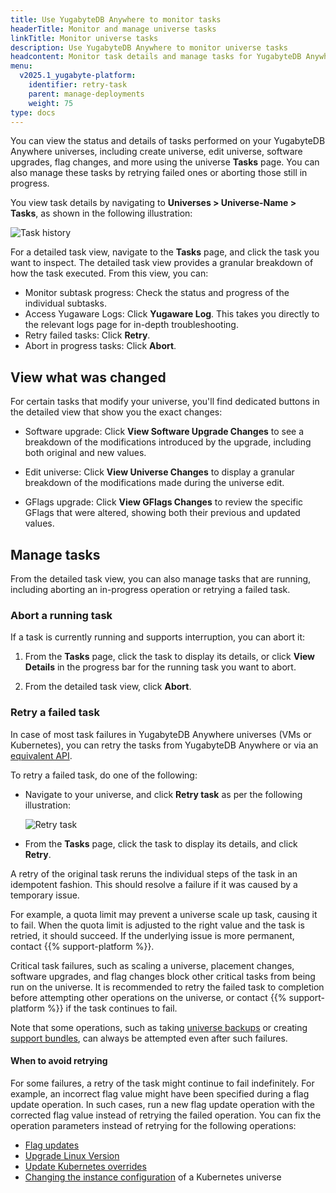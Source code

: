 ```yaml
---
title: Use YugabyteDB Anywhere to monitor tasks
headerTitle: Monitor and manage universe tasks
linkTitle: Monitor universe tasks
description: Use YugabyteDB Anywhere to monitor universe tasks
headcontent: Monitor task details and manage tasks for YugabyteDB Anywhere universes
menu:
  v2025.1_yugabyte-platform:
    identifier: retry-task
    parent: manage-deployments
    weight: 75
type: docs
---
```


You can view the status and details of tasks performed on your YugabyteDB Anywhere universes, including create universe, edit universe, software upgrades, flag changes, and more using the universe **Tasks** page. You can also manage these tasks by retrying failed ones or aborting those still in progress.

You view task details by navigating to **Universes > Universe-Name > Tasks**, as shown in the following illustration:

![Task history](/images/yp/task-history.png)

For a detailed task view, navigate to the **Tasks** page, and click the task you want to inspect. The detailed task view provides a granular breakdown of how the task executed. From this view, you can:

- Monitor subtask progress: Check the status and progress of the individual subtasks.
- Access Yugaware Logs: Click **Yugaware Log**. This takes you directly to the relevant logs page for in-depth troubleshooting.
- Retry failed tasks: Click **Retry**.
- Abort in progress tasks: Click **Abort**.

## View what was changed

For certain tasks that modify your universe, you'll find dedicated buttons in the detailed view that show you the exact changes:

- Software upgrade: Click **View Software Upgrade Changes** to see a breakdown of the modifications introduced by the upgrade, including both original and new values.

- Edit universe: Click **View Universe Changes** to display a granular breakdown of the modifications made during the universe edit.

- GFlags upgrade: Click **View GFlags Changes** to review the specific GFlags that were altered, showing both their previous and updated values.

## Manage tasks

From the detailed task view, you can also manage tasks that are running, including aborting an in-progress operation or retrying a failed task.

### Abort a running task

If a task is currently running and supports interruption, you can abort it:

1. From the **Tasks** page, click the task to display its details, or click **View Details** in the progress bar for the running task you want to abort.

1. From the detailed task view, click **Abort**.

### Retry a failed task

In case of most task failures in YugabyteDB Anywhere universes (VMs or Kubernetes), you can retry the tasks from YugabyteDB Anywhere or via an [equivalent API](https://api-docs.yugabyte.com/docs/yugabyte-platform/68aaf7829e04f-retry-a-universe-task).

To retry a failed task, do one of the following:

- Navigate to your universe, and click **Retry task** as per the following illustration:

    ![Retry task](/images/yp/retry-task1.png)

- From the **Tasks** page, click the task to display its details, and click **Retry**.

A retry of the original task reruns the individual steps of the task in an idempotent fashion. This should resolve a failure if it was caused by a temporary issue.

For example, a quota limit may prevent a universe scale up task, causing it to fail. When the quota limit is adjusted to the right value and the task is retried, it should succeed. If the underlying issue is more permanent, contact {{% support-platform %}}.

Critical task failures, such as scaling a universe, placement changes, software upgrades, and flag changes block other critical tasks from being run on the universe. It is recommended to retry the failed task to completion before attempting other operations on the universe, or contact {{% support-platform %}} if the task continues to fail.

Note that some operations, such as taking [universe backups](../../back-up-restore-universes/) or creating [support bundles](../../troubleshoot/universe-issues/#use-support-bundles), can always be attempted even after such failures.

#### When to avoid retrying

For some failures, a retry of the task might continue to fail indefinitely. For example, an incorrect flag value might have been specified during a flag update operation. In such cases, run a new flag update operation with the corrected flag value instead of retrying the failed operation. You can fix the operation parameters instead of retrying for the following operations:

- [Flag updates](../edit-config-flags/)
- [Upgrade Linux Version](../upgrade-nodes/)
- [Update Kubernetes overrides](../edit-helm-overrides/)
- [Changing the instance configuration](../edit-universe/) of a Kubernetes universe
